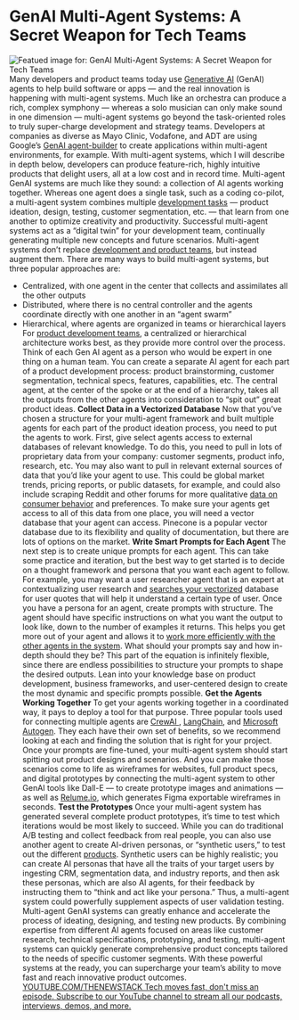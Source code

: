 # GenAI Multi-Agent Systems: A Secret Weapon for Tech Teams
![Featued image for: GenAI Multi-Agent Systems: A Secret Weapon for Tech Teams](https://cdn.thenewstack.io/media/2024/05/548c0dd3-synthetic-8597464_1280-1024x574.jpg)
Many developers and product teams today use
[Generative AI](https://thenewstack.io/ebooks/generative-ai/how-generative-ai-transforms-software-development/) (GenAI) agents to help build software or apps — and the real innovation is happening with multi-agent systems. Much like an orchestra can produce a rich, complex symphony — whereas a solo musician can only make sound in one dimension — multi-agent systems go beyond the task-oriented roles to truly super-charge development and strategy teams.
Developers at companies as diverse as Mayo Clinic, Vodafone, and ADT are using Google’s
[GenAI agent-builder](https://cloud.google.com/blog/products/ai-machine-learning/build-generative-ai-experiences-with-vertex-ai-agent-builder) to create applications within multi-agent environments, for example. With multi-agent systems, which I will describe in depth below, developers can produce feature-rich, highly intuitive products that delight users, all at a low cost and in record time.
Multi-agent GenAI systems are much like they sound: a collection of AI agents working together. Whereas one agent does a single task, such as a coding co-pilot, a multi-agent system combines multiple
[development tasks](https://thenewstack.io/risk-aware-vs-risk-averse-product-development/) — product ideation, design, testing, customer segmentation, etc. — that learn from one another to optimize creativity and productivity. Successful multi-agent systems act as a “digital twin” for your development team, continually generating multiple new concepts and future scenarios. Multi-agent systems don’t replace [development and product teams](https://thenewstack.io/engprod-the-secret-of-elite-developer-teams/), but instead augment them.
There are many ways to build multi-agent systems, but three popular approaches are:
- Centralized, with one agent in the center that collects and assimilates all the other outputs
- Distributed, where there is no central controller and the agents coordinate directly with one another in an “agent swarm”
- Hierarchical, where agents are organized in teams or hierarchical layers
For
[product development teams](https://thenewstack.io/platform-teams-adopt-these-7-developer-productivity-drivers/), a centralized or hierarchical architecture works best, as they provide more control over the process. Think of each Gen AI agent as a person who would be expert in one thing on a human team. You can create a separate AI agent for each part of a product development process: product brainstorming, customer segmentation, technical specs, features, capabilities, etc. The central agent, at the center of the spoke or at the end of a hierarchy, takes all the outputs from the other agents into consideration to “spit out” great product ideas.
**Collect Data in a Vectorized Database**
Now that you’ve chosen a structure for your multi-agent framework and built multiple agents for each part of the product ideation process, you need to put the agents to work. First, give select agents access to external databases of relevant knowledge. To do this, you need to pull in lots of proprietary data from your company: customer segments, product info, research, etc. You may also want to pull in relevant external sources of data that you’d like your agent to use.
This could be global market trends, pricing reports, or public datasets, for example, and could also include scraping Reddit and other forums for more qualitative
[data on consumer behavior](https://thenewstack.io/3-steps-to-unlock-the-power-of-behavioral-data/) and preferences. To make sure your agents get access to all of this data from one place, you will need a vector database that your agent can access. Pinecone is a popular vector database due to its flexibility and quality of documentation, but there are lots of options on the market.
**Write Smart Prompts for Each Agent**
The next step is to create unique prompts for each agent. This can take some practice and iteration, but the best way to get started is to decide on a thought framework and persona that you want each agent to follow. For example, you may want a user researcher agent that is an expert at contextualizing user research and
[searches your vectorized](https://thenewstack.io/vector-search-is-coming-to-apache-cassandra/) database for user quotes that will help it understand a certain type of user. Once you have a persona for an agent, create prompts with structure. The agent should have specific instructions on what you want the output to look like, down to the number of examples it returns. This helps you get more out of your agent and allows it to [work more efficiently with the other agents in the system](https://thenewstack.io/putting-ai-to-work-systems-of-intelligence-and-actionable-agency/).
What should your prompts say and how in-depth should they be? This part of the equation is infinitely flexible, since there are endless possibilities to structure your prompts to shape the desired outputs. Lean into your knowledge base on product development, business frameworks, and user-centered design to create the most dynamic and specific prompts possible.
**Get the Agents Working Together**
To get your agents working together in a coordinated way, it pays to deploy a tool for that purpose. Three popular tools used for connecting multiple agents are
[CrewAI ](https://www.crewai.io/), [LangChain](https://www.langchain.com/), and [ Microsoft Autogen](https://microsoft.github.io/autogen/). They each have their own set of benefits, so we recommend looking at each and finding the solution that is right for your project.
Once your prompts are fine-tuned, your multi-agent system should start spitting out product designs and scenarios. And you can make those scenarios come to life as wireframes for websites, full product specs, and digital prototypes by connecting the multi-agent system to other GenAI tools like Dall-E — to create prototype images and animations — as well as
[Relume.io](http://relume.io), which generates Figma exportable wireframes in seconds.
**Test the Prototypes**
Once your multi-agent system has generated several complete product prototypes, it’s time to test which iterations would be most likely to succeed. While you can do traditional A/B testing and collect feedback from real people, you can also use another agent to create AI-driven personas, or “synthetic users,” to test out the different
[products](https://thenewstack.io/adding-too-many-features-will-break-your-product-users-and-team/). Synthetic users can be highly realistic; you can create AI personas that have all the traits of your target users by ingesting CRM, segmentation data, and industry reports, and then ask these personas, which are also AI agents, for their feedback by instructing them to “think and act like your persona.” Thus, a multi-agent system could powerfully supplement aspects of user validation testing.
Multi-agent GenAI systems can greatly enhance and accelerate the process of ideating, designing, and testing new products. By combining expertise from different AI agents focused on areas like customer research, technical specifications, prototyping, and testing, multi-agent systems can quickly generate comprehensive product concepts tailored to the needs of specific customer segments. With these powerful systems at the ready, you can supercharge your team’s ability to move fast and reach innovative product outcomes.
[
YOUTUBE.COM/THENEWSTACK
Tech moves fast, don't miss an episode. Subscribe to our YouTube
channel to stream all our podcasts, interviews, demos, and more.
](https://youtube.com/thenewstack?sub_confirmation=1)